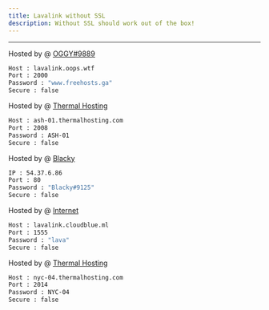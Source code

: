 ```yaml
---
title: Lavalink without SSL
description: Without SSL should work out of the box!
---
```


---

Hosted by @ [OGGY#9889](https://www.freelavalink.ga)
```bash
Host : lavalink.oops.wtf
Port : 2000
Password : "www.freehosts.ga"
Secure : false
```

Hosted by @ [Thermal Hosting](https://thermalhosting.com)
```bash
Host : ash-01.thermalhosting.com
Port : 2008
Password : ASH-01
Secure : false
```

Hosted by @ [Blacky](https://blacky-dev.me/)
```bash
IP : 54.37.6.86
Port : 80
Password : "Blacky#9125"
Secure : false
```
Hosted by @ [Internet](https://cloudblue.ml/)
```bash
Host : lavalink.cloudblue.ml
Port : 1555
Password : "lava"
Secure : false
```

Hosted by @ [Thermal Hosting](https://thermalhosting.com)
```bash
Host : nyc-04.thermalhosting.com
Port : 2014
Password : NYC-04
Secure : false
```

